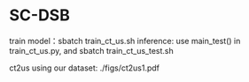 # SC-DSB

train model：sbatch train_ct_us.sh
inference: use main_test() in train_ct_us.py,  and sbatch train_ct_us_test.sh

ct2us using our dataset:
./figs/ct2us1.pdf
